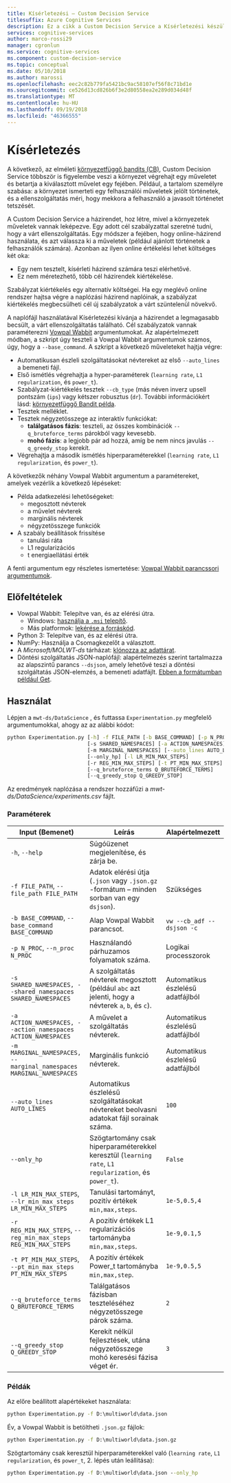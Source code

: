 ```yaml
---
title: Kísérletezési – Custom Decision Service
titlesuffix: Azure Cognitive Services
description: Ez a cikk a Custom Decision Service a Kísérletezési készült útmutató.
services: cognitive-services
author: marco-rossi29
manager: cgronlun
ms.service: cognitive-services
ms.component: custom-decision-service
ms.topic: conceptual
ms.date: 05/10/2018
ms.author: marossi
ms.openlocfilehash: eec2c82b779fa5421bc9ac58107ef56f8c71bd1e
ms.sourcegitcommit: ce526d13cd826b6f3e2d80558ea2e289d034d48f
ms.translationtype: MT
ms.contentlocale: hu-HU
ms.lasthandoff: 09/19/2018
ms.locfileid: "46366555"
---
```

# <a name="experimentation"></a>Kísérletezés

A következő, az elméleti [környezetfüggő bandits (CB)](https://www.microsoft.com/en-us/research/blog/contextual-bandit-breakthrough-enables-deeper-personalization/), Custom Decision Service többször is figyelembe veszi a környezet végrehajt egy műveletet és betartja a kiválasztott művelet egy fejében. Például, a tartalom személyre szabása: a környezet ismerteti egy felhasználói műveletek jelölt történetek, és a ellenszolgáltatás méri, hogy mekkora a felhasználó a javasolt történetet tetszését.

A Custom Decision Service a házirendet, hoz létre, mivel a környezetek műveletek vannak leképezve. Egy adott cél szabályzattal szeretné tudni, hogy a várt ellenszolgáltatás. Egy módszer a fejében, hogy online-házirend használata, és azt válassza ki a műveletek (például ajánlott történetek a felhasználók számára). Azonban az ilyen online értékelési lehet költséges két oka:

* Egy nem tesztelt, kísérleti házirend számára teszi elérhetővé.
* Ez nem méretezhető, több cél házirendek kiértékelése.

Szabályzat kiértékelés egy alternatív költségei. Ha egy meglévő online rendszer hajtsa végre a naplózási házirend naplóinak, a szabályzat kiértékelés megbecsülheti cél új szabályzatok a várt szüntelenül növekvő.

A naplófájl használatával Kísérletezési kívánja a házirendet a legmagasabb becsült, a várt ellenszolgáltatás található. Cél szabályzatok vannak paraméterezni [Vowpal Wabbit](https://github.com/JohnLangford/vowpal_wabbit/wiki) argumentumokat. Az alapértelmezett módban, a szkript úgy teszteli a Vowpal Wabbit argumentumok számos, úgy, hogy a `--base_command`. A szkript a következő műveleteket hajtja végre:

* Automatikusan észleli szolgáltatásokat névtereket az első `--auto_lines` a bemeneti fájl.
* Első ismétlés végrehajtja a hyper-paraméterek (`learning rate`, `L1 regularization`, és `power_t`).
* Szabályzat-kiértékelés tesztek `--cb_type` (más néven inverz upsell pontszám (`ips`) vagy kétszer robusztus (`dr`). További információkért lásd: [környezetfüggő Bandit példa](https://github.com/JohnLangford/vowpal_wabbit/wiki/Contextual-Bandit-Example).
* Tesztek melléklet.
* Tesztek négyzetösszege az interaktív funkciókat:
   * **találgatásos fázis**: teszteli, az összes kombinációk `--q_bruteforce_terms` párokból vagy kevesebb.
   * **mohó fázis**: a legjobb pár ad hozzá, amíg be nem nincs javulás `--q_greedy_stop` kerekít.
* Végrehajtja a második ismétlés hiperparaméterekkel (`learning rate`, `L1 regularization`, és `power_t`).

A következők néhány Vowpal Wabbit argumentum a paramétereket, amelyek vezérlik a következő lépéseket:
- Példa adatkezelési lehetőségeket:
  - megosztott névterek
  - a művelet névterek
  - marginális névterek
  - négyzetösszege funkciók
- A szabály beállítások frissítése
  - tanulási ráta
  - L1 regularizációs
  - t energiaellátási érték

A fenti argumentum egy részletes ismertetése: [Vowpal Wabbit parancssori argumentumok](https://github.com/JohnLangford/vowpal_wabbit/wiki/Command-line-arguments).

## <a name="prerequisites"></a>Előfeltételek
- Vowpal Wabbit: Telepítve van, és az elérési útra.
  - Windows: [használja a `.msi` telepítő](https://github.com/eisber/vowpal_wabbit/releases).
  - Más platformok: [lekérése a forráskód](https://github.com/JohnLangford/vowpal_wabbit/releases).
- Python 3: Telepítve van, és az elérési útra.
- NumPy: Használja a Csomagkezelőt a választott.
- A *Microsoft/MOLWT-ds* tárházat: [klónozza az adattárat](https://github.com/Microsoft/mwt-ds).
- Döntési szolgáltatás JSON-naplófájl: alapértelmezés szerint tartalmazza az alapszintű parancs `--dsjson`, amely lehetővé teszi a döntési szolgáltatás JSON-elemzés, a bemeneti adatfájlt. [Ebben a formátumban például Get](https://github.com/JohnLangford/vowpal_wabbit/blob/master/test/train-sets/decisionservice.json).

## <a name="usage"></a>Használat
Lépjen a `mwt-ds/DataScience` , és futtassa `Experimentation.py` megfelelő argumentumokkal, ahogy az az alábbi kódot:

```cmd
python Experimentation.py [-h] -f FILE_PATH [-b BASE_COMMAND] [-p N_PROC]
                          [-s SHARED_NAMESPACES] [-a ACTION_NAMESPACES]
                          [-m MARGINAL_NAMESPACES] [--auto_lines AUTO_LINES]
                          [--only_hp] [-l LR_MIN_MAX_STEPS]
                          [-r REG_MIN_MAX_STEPS] [-t PT_MIN_MAX_STEPS]
                          [--q_bruteforce_terms Q_BRUTEFORCE_TERMS]
                          [--q_greedy_stop Q_GREEDY_STOP]
```

Az eredmények naplózása a rendszer hozzáfűzi a *mwt-ds/DataScience/experiments.csv* fájlt.

### <a name="parameters"></a>Paraméterek
| Input (Bemenet) | Leírás | Alapértelmezett |
| --- | --- | --- |
| `-h`, `--help` | Súgóüzenet megjelenítése, és zárja be. | |
| `-f FILE_PATH`, `--file_path FILE_PATH` | Adatok elérési útja (`.json` vagy `.json.gz` -formátum – minden sorban van egy `dsjson`). | Szükséges |  
| `-b BASE_COMMAND`, `--base_command BASE_COMMAND` | Alap Vowpal Wabbit parancsot.  | `vw --cb_adf --dsjson -c` |  
| `-p N_PROC`, `--n_proc N_PROC` | Használandó párhuzamos folyamatok száma. | Logikai processzorok |  
| `-s SHARED_NAMESPACES, --shared_namespaces SHARED_NAMESPACES` | A szolgáltatás névterek megosztott (például `abc` azt jelenti, hogy a névterek `a`, `b`, és `c`).  | Automatikus észlelésű adatfájlból |  
| `-a ACTION_NAMESPACES, --action_namespaces ACTION_NAMESPACES` | A művelet a szolgáltatás névterek. | Automatikus észlelésű adatfájlból |  
| `-m MARGINAL_NAMESPACES, --marginal_namespaces MARGINAL_NAMESPACES` | Marginális funkció névterek. | Automatikus észlelésű adatfájlból |  
| `--auto_lines AUTO_LINES` | Automatikus észlelésű szolgáltatásokat névtereket beolvasni adatokat fájl sorainak száma. | `100` |  
| `--only_hp` | Szögtartomány csak hiperparaméterekkel keresztül (`learning rate`, `L1 regularization`, és `power_t`). | `False` |  
| `-l LR_MIN_MAX_STEPS`, `--lr_min_max_steps LR_MIN_MAX_STEPS` | Tanulási tartományt, pozitív értékek `min,max,steps`. | `1e-5,0.5,4` |  
| `-r REG_MIN_MAX_STEPS`, `--reg_min_max_steps REG_MIN_MAX_STEPS` | A pozitív értékek L1 regularizációs tartományba `min,max,steps`. | `1e-9,0.1,5` |  
| `-t PT_MIN_MAX_STEPS`, `--pt_min_max_steps PT_MIN_MAX_STEPS` | A pozitív értékek Power_t tartományba `min,max,step`. | `1e-9,0.5,5` |  
| `--q_bruteforce_terms Q_BRUTEFORCE_TERMS` | Találgatásos fázisban teszteléséhez négyzetösszege párok száma. | `2` |  
| `--q_greedy_stop Q_GREEDY_STOP` | Kerekít nélkül fejlesztések, utána négyzetösszege mohó keresési fázisa véget ér. | `3` |  

### <a name="examples"></a>Példák
Az előre beállított alapértékeket használata:
```cmd
python Experimentation.py -f D:\multiworld\data.json
```

Év, a Vowpal Wabbit is betöltheti `.json.gz` fájlok:
```cmd
python Experimentation.py -f D:\multiworld\data.json.gz
```

Szögtartomány csak keresztül hiperparaméterekkel való (`learning rate`, `L1 regularization`, és `power_t`, 2. lépés után leállítása):
```cmd
python Experimentation.py -f D:\multiworld\data.json --only_hp
```
